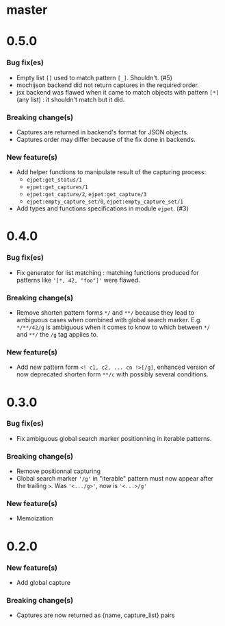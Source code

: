 # master

# 0.5.0

### Bug fix(es)
* Empty list ```[]``` used to match pattern ```[_]```. Shouldn't. (#5)
* mochijson backend did not return captures in the required order.
* jsx backend was flawed when it came to match objects with pattern ```[*]``` (any list) : it shouldn't match but it did.

### Breaking change(s)

* Captures are returned in backend's format for JSON objects.
* Captures order may differ because of the fix done in backends.

### New feature(s)
* Add helper functions to manipulate result of the capturing process:
    * ```ejpet:get_status/1```
    * ```ejpet:get_captures/1```
    * ```ejpet:get_capture/2```, ```ejpet:get_capture/3```
    * ```ejpet:empty_capture_set/0```, ```ejpet:empty_capture_set/1```
* Add types and functions specifications in module ```ejpet```. (#3)

# 0.4.0

### Bug fix(es)
* Fix generator for list matching : matching functions produced for patterns like ```'[*, 42, "foo"]'``` were flawed.

### Breaking change(s)
* Remove shorten pattern forms ```*/``` and ```**/``` because they lead to ambiguous cases when combined with global search marker. E.g. ```*/**/42/g``` is ambiguous when it comes to know to which between ```*/``` and ```**/``` the ```/g``` tag applies to.

### New feature(s)
* Add new pattern form ```<! c1, c2, ... cn !>[/g]```, enhanced version of now deprecated shorten form ```**/c``` with possibly several conditions.

# 0.3.0

### Bug fix(es)
* Fix ambiguous global search marker positionning in iterable patterns.

### Breaking change(s)
* Remove positionnal capturing
* Global search marker ```'/g'``` in "iterable" pattern must now appear after the trailing ```>```.
  Was ```'<.../g>'```, now is ```'<...>/g'```

### New feature(s)
* Memoization

# 0.2.0

###  New feature(s)
* Add global capture

### Breaking change(s)
* Captures are now returned as {name, capture_list} pairs
